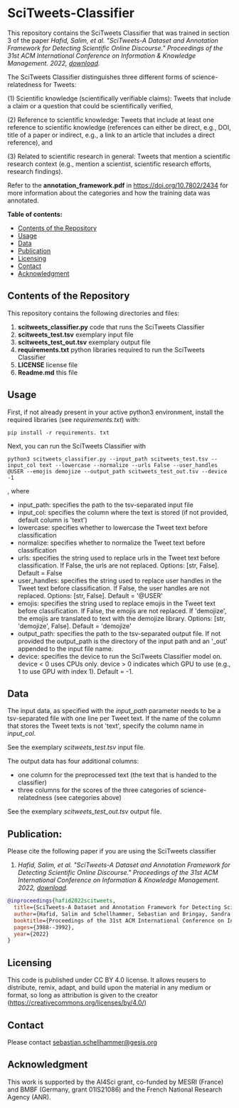 # SciTweets-Classifier

This repository contains the SciTweets Classifier that was trained in section 3 of the paper *Hafid, Salim, et al. "SciTweets-A Dataset and Annotation Framework for Detecting Scientific Online Discourse." Proceedings of the 31st ACM International Conference on Information & Knowledge Management. 2022, [download](https://dl.acm.org/doi/10.1145/3511808.3557693).* 

The SciTweets Classifier distinguishes three different forms of science-relatedness for Tweets:

(1) Scientific knowledge (scientifically verifiable claims): Tweets that include a claim or a question that could be scientifically verified, 

(2) Reference to scientific knowledge: Tweets that include at least one reference to scientific knowledge (references can either be direct, e.g., DOI, title of a paper or indirect, e.g., a link to an article that includes a direct reference), and 

(3) Related to scientific research in general: Tweets that mention a scientific research context (e.g., mention a scientist, scientific research efforts, research findings).

Refer to the **annotation_framework.pdf** in https://doi.org/10.7802/2434 for more information about the categories and how the training data was annotated. 

__Table of contents:__
- [Contents of the Repository](#contents-of-the-repository)
- [Usage](#usage)
- [Data](#data)
- [Publication](#publication)
- [Licensing](#licensing)
- [Contact](#credits)
- [Acknowledgment](#acknowledgment)

## Contents of the Repository

This repository contains the following directories and files:

1. **scitweets_classifier.py** code that runs the SciTweets Classifier
2. **scitweets_test.tsv** exemplary input file
3. **scitweets_test_out.tsv** exemplary output file
4. **requirements.txt** python libraries required to run the SciTweets Classifier
4. **LICENSE** license file
5. **Readme.md** this file


## Usage
First, if not already present in your active python3 environment, install the required libraries (see *requirements.txt*) with:
```
pip install -r requirements. txt
```
Next, you can run the SciTweets Classifier with 

```
python3 scitweets_classifier.py --input_path scitweets_test.tsv --input_col text --lowercase --normalize --urls False --user_handles @USER --emojis demojize --output_path scitweets_test_out.tsv --device -1
```
, where
- input_path: specifies the path to the tsv-separated input file
- input_col: specifies the column where the text is stored (if not provided, default column is 'text')
- lowercase: specifies whether to lowercase the Tweet text before classification
- normalize: specifies whether to normalize the Tweet text before classification
- urls: specifies the string used to replace urls in the Tweet text before classification. If False, the urls are not replaced. Options: [str, False]. Default = False
- user_handles: specifies the string used to replace user handles in the Tweet text before classification. If False, the user handles are not replaced. Options: [str, False]. Default = '@USER'
- emojis: specifies the string used to replace emojis in the Tweet text before classification. If False, the emojis are not replaced. If 'demojize', the emojis are translated to text with the demojize library. Options: [str, 'demojize', False]. Default = 'demojize'
- output_path: specifies the path to the tsv-separated output file. If not provided the output_path is the directory of the input path and an '_out' appended to the input file name.
- device: specifies the device to run the SciTweets Classifier model on. device < 0 uses CPUs only. device > 0 indicates which GPU to use (e.g., 1 to use GPU with index 1). Default = -1.
    
## Data
The input data, as specified with the *input_path* parameter needs to be a tsv-separated file with one line per Tweet text. If the name of the column that stores the Tweet texts is not 'text', specify the column name in *input_col*.

See the exemplary *scitweets_test.tsv* input file. 

The output data has four additional columns:
- one column for the preprocessed text (the text that is handed to the classifier)
- three columns for the scores of the three categories of science-relatedness (see categories above)

See the exemplary *scitweets_test_out.tsv* output file. 


## Publication:
<!-- TODO: Update with correct information once we uploaded the paper somewhere -->
Please cite the following paper if you are using the SciTweets classifier

1. *Hafid, Salim, et al. "SciTweets-A Dataset and Annotation Framework for Detecting Scientific Online Discourse." Proceedings of the 31st ACM International Conference on Information & Knowledge Management. 2022, [download](https://dl.acm.org/doi/10.1145/3511808.3557693).*

```bib
@inproceedings{hafid2022scitweets,
  title={SciTweets-A Dataset and Annotation Framework for Detecting Scientific Online Discourse},
  author={Hafid, Salim and Schellhammer, Sebastian and Bringay, Sandra and Todorov, Konstantin and Dietze, Stefan},
  booktitle={Proceedings of the 31st ACM International Conference on Information \& Knowledge Management},
  pages={3988--3992},
  year={2022}
}
```

## Licensing
This code is published under CC BY 4.0 license. It allows reusers to distribute, remix, adapt, and build upon the material in any medium or format, so long as attribution is given to the creator (https://creativecommons.org/licenses/by/4.0/)

## Contact
Please contact sebastian.schellhammer@gesis.org

## Acknowledgment
This work is supported by the AI4Sci grant, co-funded by MESRI (France) and BMBF (Germany, grant 01IS21086) and the French National Research Agency (ANR).
